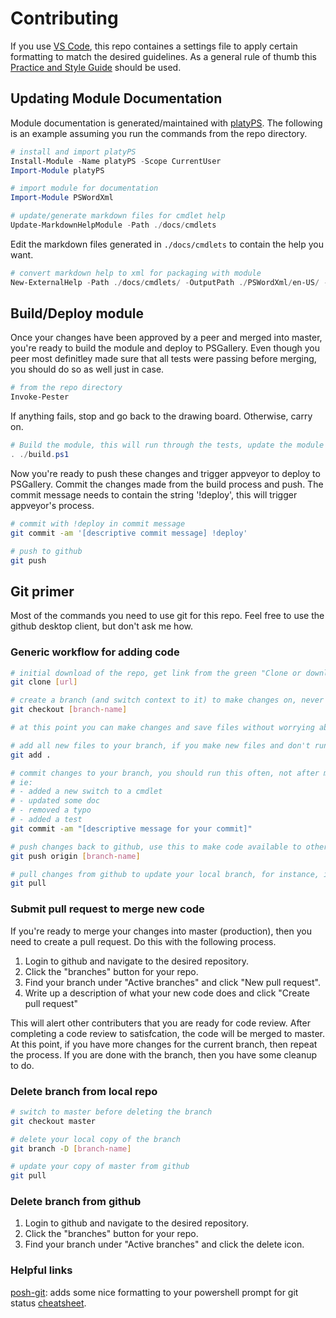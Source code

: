 # Contributing

If you use [VS Code](https://code.visualstudio.com/), this repo containes a settings file to apply certain formatting to match the desired guidelines. As a general rule of thumb this [Practice and Style Guide](https://github.com/PoshCode/PowerShellPracticeAndStyle) should be used.

## Updating Module Documentation
Module documentation is generated/maintained with [platyPS](https://github.com/PowerShell/platyPS). The following is an example assuming you run the commands from the repo directory.

```powershell
# install and import platyPS
Install-Module -Name platyPS -Scope CurrentUser
Import-Module platyPS

# import module for documentation
Import-Module PSWordXml

# update/generate markdown files for cmdlet help
Update-MarkdownHelpModule -Path ./docs/cmdlets
```

Edit the markdown files generated in `./docs/cmdlets` to contain the help you want.

```powershell
# convert markdown help to xml for packaging with module
New-ExternalHelp -Path ./docs/cmdlets/ -OutputPath ./PSWordXml/en-US/ -Force
```

## Build/Deploy module

Once your changes have been approved by a peer and merged into master, you're ready to build the module and deploy to PSGallery. Even though you peer most definitley made sure that all tests were passing before merging, you should do so as well just in case.

```powershell
# from the repo directory
Invoke-Pester
```

If anything fails, stop and go back to the drawing board. Otherwise, carry on.

```powershell
# Build the module, this will run through the tests, update the module manifest version, and some other cleanup
. ./build.ps1
```

Now you're ready to push these changes and trigger appveyor to deploy to PSGallery. Commit the changes made from the build process and push. The commit message needs to contain the string '!deploy', this will trigger appveyor's process.

```bash
# commit with !deploy in commit message
git commit -am '[descriptive commit message] !deploy'

# push to github
git push
```

## Git primer

Most of the commands you need to use git for this repo.  Feel free to use the github desktop client, but don't ask me how.

### Generic workflow for adding code

```bash
# initial download of the repo, get link from the green "Clone or download" button on github
git clone [url]

# create a branch (and switch context to it) to make changes on, never work on master
git checkout [branch-name]

# at this point you can make changes and save files without worrying about master branch.

# add all new files to your branch, if you make new files and don't run this, you will not track these files with git
git add .

# commit changes to your branch, you should run this often, not after making tons and tons of changes.
# ie:
# - added a new switch to a cmdlet
# - updated some doc
# - removed a typo
# - added a test
git commit -am "[descriptive message for your commit]"

# push changes back to github, use this to make code available to other users for testing/review/etc
git push origin [branch-name]

# pull changes from github to update your local branch, for instance, if someone makes changes to code you just pushed
git pull
```

### Submit pull request to merge new code

If you're ready to merge your changes into master (production), then you need to create a pull request. Do this with the following process.

1. Login to github and navigate to the desired repository.
2. Click the "branches" button for your repo.
3. Find your branch under "Active branches" and click "New pull request".
4. Write up a description of what your new code does and click "Create pull request"

This will alert other contributers that you are ready for code review. After completing a code review to satisfcation, the code will be merged to master. At this point, if you have more changes for the current branch, then repeat the process. If you are done with the branch, then you have some cleanup to do.

### Delete branch from local repo

```bash
# switch to master before deleting the branch
git checkout master

# delete your local copy of the branch
git branch -D [branch-name]

# update your copy of master from github
git pull
```

### Delete branch from github

1. Login to github and navigate to the desired repository.
2. Click the "branches" button for your repo.
3. Find your branch under "Active branches" and click the delete icon.

### Helpful links
[posh-git](https://github.com/dahlbyk/posh-git): adds some nice formatting to your powershell prompt for git status
[cheatsheet](https://github.github.com/training-kit/downloads/github-git-cheat-sheet/).